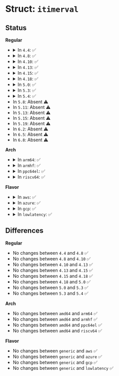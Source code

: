 # Struct: <code>itimerval</code>

## Status
<b>Regular</b>
<ul>
<li>
<details>
<summary>In <code>4.4</code>: ✅</summary>

```c
struct itimerval {
    struct timeval it_interval;
    struct timeval it_value;
};
```
</details>
</li>
<li>
<details>
<summary>In <code>4.8</code>: ✅</summary>

```c
struct itimerval {
    struct timeval it_interval;
    struct timeval it_value;
};
```
</details>
</li>
<li>
<details>
<summary>In <code>4.10</code>: ✅</summary>

```c
struct itimerval {
    struct timeval it_interval;
    struct timeval it_value;
};
```
</details>
</li>
<li>
<details>
<summary>In <code>4.13</code>: ✅</summary>

```c
struct itimerval {
    struct timeval it_interval;
    struct timeval it_value;
};
```
</details>
</li>
<li>
<details>
<summary>In <code>4.15</code>: ✅</summary>

```c
struct itimerval {
    struct timeval it_interval;
    struct timeval it_value;
};
```
</details>
</li>
<li>
<details>
<summary>In <code>4.18</code>: ✅</summary>

```c
struct itimerval {
    struct timeval it_interval;
    struct timeval it_value;
};
```
</details>
</li>
<li>
<details>
<summary>In <code>5.0</code>: ✅</summary>

```c
struct itimerval {
    struct timeval it_interval;
    struct timeval it_value;
};
```
</details>
</li>
<li>
<details>
<summary>In <code>5.3</code>: ✅</summary>

```c
struct itimerval {
    struct timeval it_interval;
    struct timeval it_value;
};
```
</details>
</li>
<li>
<details>
<summary>In <code>5.4</code>: ✅</summary>

```c
struct itimerval {
    struct timeval it_interval;
    struct timeval it_value;
};
```
</details>
</li>
<li>
In <code>5.8</code>: Absent ⚠️
</li>
<li>
In <code>5.11</code>: Absent ⚠️
</li>
<li>
In <code>5.13</code>: Absent ⚠️
</li>
<li>
In <code>5.15</code>: Absent ⚠️
</li>
<li>
In <code>5.19</code>: Absent ⚠️
</li>
<li>
In <code>6.2</code>: Absent ⚠️
</li>
<li>
In <code>6.5</code>: Absent ⚠️
</li>
<li>
In <code>6.8</code>: Absent ⚠️
</li>
</ul>
<b>Arch</b>
<ul>
<li>
<details>
<summary>In <code>arm64</code>: ✅</summary>

```c
struct itimerval {
    struct timeval it_interval;
    struct timeval it_value;
};
```
</details>
</li>
<li>
<details>
<summary>In <code>armhf</code>: ✅</summary>

```c
struct itimerval {
    struct timeval it_interval;
    struct timeval it_value;
};
```
</details>
</li>
<li>
<details>
<summary>In <code>ppc64el</code>: ✅</summary>

```c
struct itimerval {
    struct timeval it_interval;
    struct timeval it_value;
};
```
</details>
</li>
<li>
<details>
<summary>In <code>riscv64</code>: ✅</summary>

```c
struct itimerval {
    struct timeval it_interval;
    struct timeval it_value;
};
```
</details>
</li>
</ul>
<b>Flavor</b>
<ul>
<li>
<details>
<summary>In <code>aws</code>: ✅</summary>

```c
struct itimerval {
    struct timeval it_interval;
    struct timeval it_value;
};
```
</details>
</li>
<li>
<details>
<summary>In <code>azure</code>: ✅</summary>

```c
struct itimerval {
    struct timeval it_interval;
    struct timeval it_value;
};
```
</details>
</li>
<li>
<details>
<summary>In <code>gcp</code>: ✅</summary>

```c
struct itimerval {
    struct timeval it_interval;
    struct timeval it_value;
};
```
</details>
</li>
<li>
<details>
<summary>In <code>lowlatency</code>: ✅</summary>

```c
struct itimerval {
    struct timeval it_interval;
    struct timeval it_value;
};
```
</details>
</li>
</ul>

## Differences
<b>Regular</b>
<ul>
<li>
No changes between <code>4.4</code> and <code>4.8</code> ✅
</li>
<li>
No changes between <code>4.8</code> and <code>4.10</code> ✅
</li>
<li>
No changes between <code>4.10</code> and <code>4.13</code> ✅
</li>
<li>
No changes between <code>4.13</code> and <code>4.15</code> ✅
</li>
<li>
No changes between <code>4.15</code> and <code>4.18</code> ✅
</li>
<li>
No changes between <code>4.18</code> and <code>5.0</code> ✅
</li>
<li>
No changes between <code>5.0</code> and <code>5.3</code> ✅
</li>
<li>
No changes between <code>5.3</code> and <code>5.4</code> ✅
</li>
</ul>
<b>Arch</b>
<ul>
<li>
No changes between <code>amd64</code> and <code>arm64</code> ✅
</li>
<li>
No changes between <code>amd64</code> and <code>armhf</code> ✅
</li>
<li>
No changes between <code>amd64</code> and <code>ppc64el</code> ✅
</li>
<li>
No changes between <code>amd64</code> and <code>riscv64</code> ✅
</li>
</ul>
<b>Flavor</b>
<ul>
<li>
No changes between <code>generic</code> and <code>aws</code> ✅
</li>
<li>
No changes between <code>generic</code> and <code>azure</code> ✅
</li>
<li>
No changes between <code>generic</code> and <code>gcp</code> ✅
</li>
<li>
No changes between <code>generic</code> and <code>lowlatency</code> ✅
</li>
</ul>
